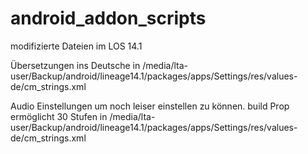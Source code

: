 # android_addon_scripts

modifizierte Dateien im LOS 14.1

Übersetzungen ins Deutsche
in /media/lta-user/Backup/android/lineage14.1/packages/apps/Settings/res/values-de/cm_strings.xml

Audio Einstellungen um noch leiser einstellen zu können. build Prop ermöglicht 30 Stufen
in /media/lta-user/Backup/android/lineage14.1/packages/apps/Settings/res/values-de/cm_strings.xml
